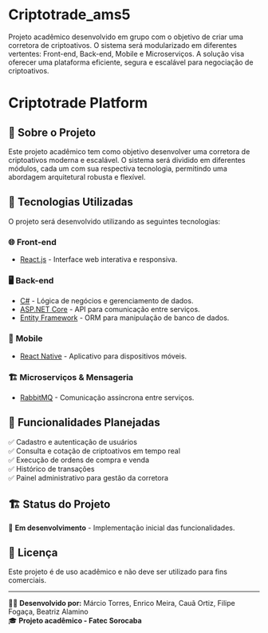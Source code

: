 # Criptotrade_ams5
Projeto acadêmico desenvolvido em grupo com o objetivo de criar uma corretora de criptoativos. O sistema será modularizado em diferentes vertentes: Front-end, Back-end, Mobile e Microserviços. A solução visa oferecer uma plataforma eficiente, segura e escalável para negociação de criptoativos.

# Criptotrade Platform

## 📌 Sobre o Projeto
Este projeto acadêmico tem como objetivo desenvolver uma corretora de criptoativos moderna e escalável. O sistema será dividido em diferentes módulos, cada um com sua respectiva tecnologia, permitindo uma abordagem arquitetural robusta e flexível.

## 🚀 Tecnologias Utilizadas
O projeto será desenvolvido utilizando as seguintes tecnologias:

### 🌐 **Front-end**
- [React.js](https://react.dev/) - Interface web interativa e responsiva.

### 🖥️ **Back-end**
- [C#](https://learn.microsoft.com/en-us/dotnet/csharp/) - Lógica de negócios e gerenciamento de dados.
- [ASP.NET Core](https://learn.microsoft.com/en-us/aspnet/core/) - API para comunicação entre serviços.
- [Entity Framework](https://learn.microsoft.com/en-us/ef/) - ORM para manipulação de banco de dados.

### 📱 **Mobile**
- [React Native](https://reactnative.dev/) - Aplicativo para dispositivos móveis.

### 🏗️ **Microserviços & Mensageria**
- [RabbitMQ](https://www.rabbitmq.com/) - Comunicação assíncrona entre serviços.

## 📖 Funcionalidades Planejadas
✅ Cadastro e autenticação de usuários  
✅ Consulta e cotação de criptoativos em tempo real  
✅ Execução de ordens de compra e venda  
✅ Histórico de transações  
✅ Painel administrativo para gestão da corretora  

## 🏗️ Status do Projeto
🔧 **Em desenvolvimento** - Implementação inicial das funcionalidades.

## 📄 Licença
Este projeto é de uso acadêmico e não deve ser utilizado para fins comerciais.

---
👨‍💻 **Desenvolvido por:** Márcio Torres, Enrico Meira, Cauã Ortiz, Filipe Fogaça, Beatriz Alamino  
🎓 **Projeto acadêmico - Fatec Sorocaba**
